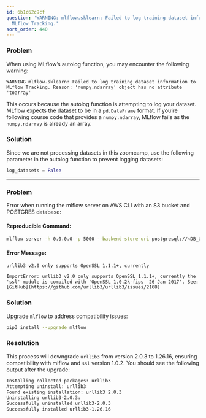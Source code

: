 ```yaml
---
id: 6b1c62c9cf
question: 'WARNING: mlflow.sklearn: Failed to log training dataset information to
  MLflow Tracking.'
sort_order: 440
---
```


### Problem

When using MLflow’s autolog function, you may encounter the following warning:

```
WARNING mlflow.sklearn: Failed to log training dataset information to MLflow Tracking. Reason: 'numpy.ndarray' object has no attribute 'toarray'
```

This occurs because the autolog function is attempting to log your dataset. MLflow expects the dataset to be in a `pd.DataFrame` format. If you’re following course code that provides a `numpy.ndarray`, MLflow fails as the `numpy.ndarray` is already an array.

### Solution

Since we are not processing datasets in this zoomcamp, use the following parameter in the autolog function to prevent logging datasets:

```python
log_datasets = False
```

---

### Problem

Error when running the mlflow server on AWS CLI with an S3 bucket and POSTGRES database:

#### Reproducible Command:

```bash
mlflow server -h 0.0.0.0 -p 5000 --backend-store-uri postgresql://<DB_USERNAME>:<DB_PASSWORD>@<DB_ENDPOINT>:<DB_PORT>/<DB_NAME> --default-artifact-root s3://<BUCKET_NAME>
```

#### Error Message:

```
urllib3 v2.0 only supports OpenSSL 1.1.1+, currently

ImportError: urllib3 v2.0 only supports OpenSSL 1.1.1+, currently the 'ssl' module is compiled with 'OpenSSL 1.0.2k-fips  26 Jan 2017'. See: [GitHub](https://github.com/urllib3/urllib3/issues/2168)
```

### Solution

Upgrade `mlflow` to address compatibility issues:

```bash
pip3 install --upgrade mlflow
```

### Resolution

This process will downgrade `urllib3` from version 2.0.3 to 1.26.16, ensuring compatibility with mlflow and `ssl` version 1.0.2. You should see the following output after the upgrade:

```bash
Installing collected packages: urllib3
Attempting uninstall: urllib3
Found existing installation: urllib3 2.0.3
Uninstalling urllib3-2.0.3:
Successfully uninstalled urllib3-2.0.3
Successfully installed urllib3-1.26.16
```